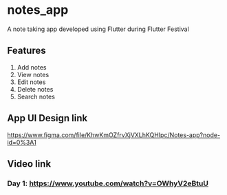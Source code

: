 # notes_app

A note taking app developed using Flutter during Flutter Festival

## Features

1. Add notes
2. View notes
3. Edit notes
4. Delete notes
5. Search notes


## App UI Design link

https://www.figma.com/file/KhwKmOZfrvXjVXLhKQHIpc/Notes-app?node-id=0%3A1

## Video link

### Day 1: https://www.youtube.com/watch?v=OWhyV2eBtuU
